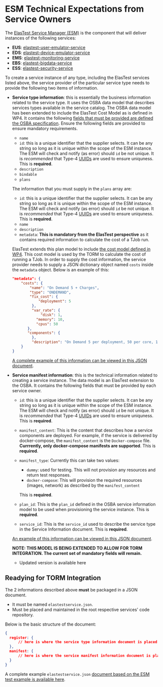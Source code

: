 # ESM Technical Expectations from Service Owners

The [ElasTest Service Manager (ESM)](https://github.com/elastest/elastest-service-manager) is the component that will deliver instances of the following services:

* **EUS**: [elastest-user-emulator-service](https://github.com/elastest/elastest-user-emulator-service )
* **EDS**: [elastest-device-emulator-service](https://github.com/elastest/elastest-device-emulator-service )
* **EMS**: [elastest-monitoring-service](https://github.com/elastest/elastest-monitoring-service)
* **EBS**: [elastest-bigdata-service](https://github.com/elastest/elastest-bigdata-service )
* **ESS**: [elastest-security-service](https://github.com/elastest/elastest-security-service)



To create a service instance of any type, including the ElasTest services listed above, the service provider of the particular service type needs to provide the following two items of information.

* **Service type information**: this is essentially the business information related to the service type. It uses the OSBA data model that describes services types available in the service catalog. The OSBA data model has been extended to include the ElasTest Cost Model as is defined in WP4. It contains the following [fields that must be provided are defined the OSBA specification](https://github.com/openservicebrokerapi/servicebroker/blob/v2.12/spec.md#service-objects). Ensure the following fields are provided to ensure mandatory requirements.

  * `name`
  * `id`: this is a unique identifier that the supplier selects. It can be any string so long as it is unique within the scope of the ESM instance. The ESM will check and notify (as error) should `id` be not unique. It is *recommended* that Type-4 [UUIDs](https://en.wikipedia.org/wiki/Universally_unique_identifier) are used to ensure uniquness. This is **required**.
  * `description`
  * `bindable`
  * `plans`

  The information that you must supply in the `plans` array are:

  * `id`: this is a unique identifier that the supplier selects. It can be any string so long as it is unique within the scope of the ESM instance. The ESM will check and notify (as error) should `id` be not unique. It is *recommended* that Type-4 [UUIDs](https://en.wikipedia.org/wiki/Universally_unique_identifier) are used to ensure uniquness. This is **required**.
  * `name`
  * `description`
  * `metadata`: **This is mandatory from the ElasTest perspective** as it contains required information to calculate the cost of a TJob run.

  ElasTest extends this plan model to include [the cost model defined in WP4](https://github.com/elastest/elastest-cost-engine/blob/master/docs/index.md). This cost model is used by the TORM to calculate the cost of running a TJob. In order to supply the cost information, the service provider needs to supply a JSON dictionary object named `costs` inside the `metadata` object. Below is an example of this:

  ```json
  "metadata": {
      "costs": {
          "name": "On Demand 5 + Charges",
          "type": "ONDEMAND",
          "fix_cost": {
              "deployment": 5
           },
           "var_rate": {
               "disk": 1,
  	         "memory": 10,
  	         "cpus": 50
  	     },
  	     "components": {
           },
           "description": "On Demand 5 per deployment, 50 per core, 10 per GB ram and 1 per GB disk"
      }
  }
  ```

  [A complete example of this information can be viewed in this JSON document](https://github.com/elastest/elastest-service-manager/blob/master/tests/manifests/service_registration_body.json).

* **Service manifest information**: this is the technical information related to creating a service instance. The data model is an ElasTest extension to the OSBA. It contains the following fields that must be provided by each service owner.

  * `id`: this is a unique identifier that the supplier selects. It can be any string so long as it is unique within the scope of the ESM instance. The ESM will check and notify (as error) should `id` be not unique. It is *recommended* that Type-4 [UUIDs](https://en.wikipedia.org/wiki/Universally_unique_identifier) are used to ensure uniquness. This is **required**.

  * `manifest_content`: This is the content that describes how a service components are deployed. For example, if the service is delivered by docker-compose, the `manifest_content` is the `Docker-compose` file. **Currrently, only docker-compose manifests are supported**. This is **required**.

  * `manifest_type`: Currently this can take two values:

    * `dummy`: used for testing. This will not provision any resources and return test responses.
    * `docker-compose`: This will provision the required resources (images, network) as described by the `manifest_content`

    This is **required**.

  * `plan_id`: This is the `plan_id` defined in the OSBA service information model to be used when provisioning the service instance. This is **required**.

  * `service_id`: This is the `service_id` used to describe the service type  in the Service Information document. This is **required**.

  [An example of this information can be viewed in this JSON document](https://github.com/elastest/elastest-service-manager/blob/master/tests/manifests/manifest_registration_body.json).

  **NOTE: THIS MODEL IS BEING EXTENDED TO ALLOW FOR TORM INTEGRATION. The current set of mandatory fields will remain.**

  * Updated version is available here

## Readying for TORM Integration

The 2 informations described above **must** be packaged in a JSON document.

* It must be named `elastestservice.json`. 
* Must be placed and maintained in the root respective services' code repository.

Below is the basic structure of the document:

```json
{
  register: {
      // here is where the service type information document is placed
  },
  manifest: {
      // here is where the service manifest information document is placed
  }
}
```



A complete example `elastestservice.json` [document based on the ESM test example is available here](https://github.com/elastest/elastest-service-manager/blob/master/tests/manifests/elastestservice.json).

